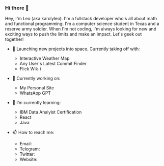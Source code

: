 ### Hi there 👋
Hey, I'm Leo (aka karolyleo). I'm a fullstack developer who's all about math and functional programming. I'm a computer science student in Texas and a reserve army soldier. When I'm not coding, I'm always looking for new and exciting ways to push the limits and make an impact. Let's geek out together!


- 🚀 Launching new projects into space. Currently taking off with:
   - Interactive Weather Map
   - Any User's Latest Commit Finder
   - Flick Wik-i


- 🔭 Currently working on:
   - My Personal Site
   - WhatsApp GPT



- 🌱 I’m currently learning:
   - IBM Data Analyist Certification
   - React
   - Java


- 📫 How to reach me:
   - Email: 
   - Telegram:
   - Twitter:
   - Website: 
